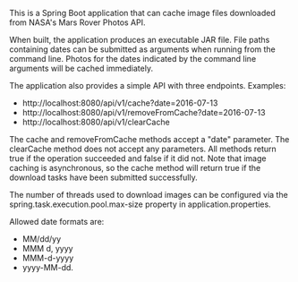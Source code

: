 This is a Spring Boot application that can cache image files
downloaded from NASA's Mars Rover Photos API.

When built, the application produces an executable JAR file.
File paths containing dates can be submitted as arguments when running
from the command line. Photos for the dates indicated by the command line
arguments will be cached immediately.

The application also provides a simple API with three endpoints.
Examples:
* http://localhost:8080/api/v1/cache?date=2016-07-13
* http://localhost:8080/api/v1/removeFromCache?date=2016-07-13
* http://localhost:8080/api/v1/clearCache

The cache and removeFromCache methods accept a "date" parameter.
The clearCache method does not accept any parameters.
All methods return true if the operation succeeded and false if it did not.
Note that image caching is asynchronous, so the cache method will return
true if the download tasks have been submitted successfully.

The number of threads used to download images can be configured
via the spring.task.execution.pool.max-size property in
application.properties.

Allowed date formats are:
* MM/dd/yy
* MMM d, yyyy
* MMM-d-yyyy
* yyyy-MM-dd.
